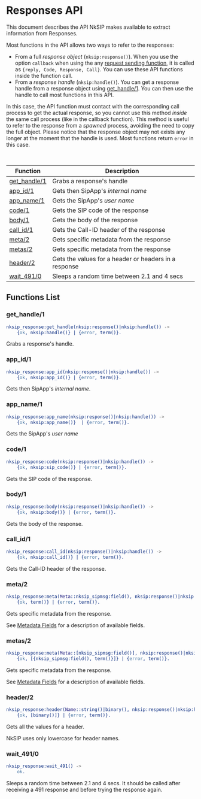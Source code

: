 # Responses API

This document describes the API NkSIP makes available to extract information from Responses.

Most functions in the API allows two ways to refer to the responses:
* From a full *response object* (`nksip:response()`). When you use the option `callback` when using the any [request sending function](../reference/sending_functions.md), it is called as `{reply, Code, Response, Call}`. You can use these API functions inside the function call.
* From a *response handle* (`nksip:handle()`). You can get a response handle from a response object using [get_handle/1](#get_handle1). You can then use the handle to call most functions in this API. 
    
In this case, the API function must contact with the corresponding call process to get the actual response, so you cannot use this method _inside_ the same call process (like in the callback function). This method is useful to refer to the response from a _spawned_ process, avoiding the need to copy the full object. Please notice that the response object may not exists any longer at the moment that the handle is used. Most functions return `error` in this case.


<br/>


Function|Description
---|---
[get_handle/1](#get_handle1)|Grabs a response's handle
[app_id/1](#app_id1)|Gets then SipApp's _internal name_
[app_name/1](#app_name1)|Gets the SipApp's _user name_
[code/1](#method1)|Gets the SIP code of the response
[body/1](#body1)|Gets the body of the response
[call_id/1](#call_id1)|Gets the Call-ID header of the response
[meta/2](#meta2)|Gets specific metadata from the response
[metas/2](#meta2)|Gets specific metadata from the response
[header/2](#header2)|Gets the values for a header or headers in a response
[wait_491/0](#wait_4910)|Sleeps a random time between 2.1 and 4 secs


## Functions List

### get_handle/1
```erlang
nksip_response:get_handle(nksip:response()|nksip:handle()) ->
    {ok, nksip:handle()} | {error, term()}.
```
Grabs a response's handle.


### app_id/1
```erlang
nksip_response:app_id(nksip:response()|nksip:handle()) -> 
    {ok, nksip:app_id()} | {error, term()}.
```
Gets then SipApp's _internal name_.


### app_name/1
```erlang
nksip_response:app_name(nksip:response()|nksip:handle()) -> 
    {ok, nksip:app_name()}  | {error, term()}.
```
Gets the SipApp's _user name_


### code/1
```erlang
nksip_response:code(nksip:response()|nksip:handle()) ->
    {ok, nksip:sip_code()} | {error, term()}.
```
Gets the SIP code of the response.


### body/1
```erlang
nksip_response:body(nksip:response()|nksip:handle()) ->
    {ok, nksip:body()} | {error, term()}.
```
Gets the body of the response.


### call_id/1
```erlang
nksip_response:call_id(nksip:response()|nksip:handle()) ->
    {ok, nksip:call_id()} | {error, term()}.
```
Gets the Call-ID header of the response.


### meta/2
```erlang
nksip_response:meta(Meta::nksip_sipmsg:field(), nksip:response()|nksip:handle()) ->
    {ok, term()} | {error, term()}.
```
Gets specific metadata from the response.

See [Metadata Fields](../reference/metadata.md) for a description of available fields.


### metas/2
```erlang
nksip_response:meta(Meta::[nksip_sipmsg:field()], nksip:response()|nksip:handle()) ->
    {ok, [{nksip_sipmsg:field(), term()}]} | {error, term()}.
```
Gets specific metadata from the response.

See [Metadata Fields](../reference/metadata.md) for a description of available fields.


### header/2
```erlang
nksip_response:header(Name::string()|binary(), nksip:response()|nksip:handle()) -> 
    {ok, [binary()]} | {error, term()}.
```
Gets all the values for a header.

NkSIP uses only lowercase for header names.


### wait_491/0
```erlang
nksip_response:wait_491() -> 
    ok.
```
Sleeps a random time between 2.1 and 4 secs. It should be called after receiving a 491 response and before trying the response again.

